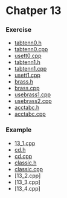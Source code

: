 # Chatper 13

### Exercise
* [tabtenn0.h](tabtenn0.h)
* [tabtenn0.cpp](tabtenn0.cpp)
* [usett0.cpp](usett0.cpp)
* [tabtenn1.h](tabtenn1.h)
* [tabtenn1.cpp](tabtenn1.cpp)
* [usett1.cpp](usett1.cpp)
* [brass.h](brass.h)
* [brass.cpp](brass.cpp)
* [usebrass1.cpp](usebrass1.cpp)
* [usebrass2.cpp](usebrass2.cpp)
* [acctabc.h](acctabc.h)
* [acctabc.cpp](acctabc.cpp)

### Example
* [13_1.cpp](13_1.cpp)
* [cd.h](cd.h)
* [cd.cpp](cd.cpp)
* [classic.h](classic.h)
* [classic.cpp](classic.cpp)
* [13_2.cpp]
* [13_3.cpp]
* [13_4.cpp]
